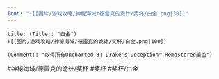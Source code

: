 ```yaml
---
Icon: "![[图片/游戏攻略/神秘海域/德雷克的诡计/奖杯/白金.png|30]]"
---
```

```ad-common-platinum-trophy
title: (Title:: "白金")
![[图片/游戏攻略/神秘海域/德雷克的诡计/奖杯/白金.png|100]]

(Comment:: "取得所有Uncharted 3: Drake's Deception™ Remastered獎盃")
```

#神秘海域/德雷克的诡计/奖杯 #奖杯 #奖杯/白金
